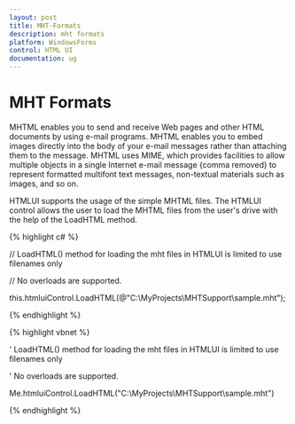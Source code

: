 ```yaml
---
layout: post
title: MHT-Formats
description: mht formats
platform: WindowsForms
control: HTML UI
documentation: ug
---
```


# MHT Formats

MHTML enables you to send and receive Web pages and other HTML documents by using e-mail programs. MHTML enables you to embed images directly into the body of your e-mail messages rather than attaching them to the message. MHTML uses MIME, which provides facilities to allow multiple objects in a single Internet e-mail message {comma removed} to represent formatted multifont text messages, non-textual materials such as images, and so on. 

HTMLUI supports the usage of the simple MHTML files. The HTMLUI control allows the user to load the MHTML files from the user's drive with the help of the LoadHTML method.



{% highlight c# %}



// LoadHTML() method for loading the mht files in HTMLUI is limited to use filenames only

// No overloads are supported.

this.htmluiControl.LoadHTML(@"C:\MyProjects\MHTSupport\sample.mht"); 


{% endhighlight %}


{% highlight vbnet %}



' LoadHTML() method for loading the mht files in HTMLUI is limited to use filenames only

' No overloads are supported.

Me.htmluiControl.LoadHTML("C:\MyProjects\MHTSupport\sample.mht")

{% endhighlight %}

